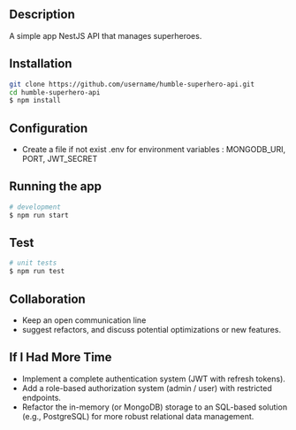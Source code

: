 ## Description

A simple app NestJS API that manages superheroes.

## Installation

```bash
git clone https://github.com/username/humble-superhero-api.git
cd humble-superhero-api
$ npm install
```

## Configuration
- Create a file if not exist .env for environment variables : MONGODB_URI, PORT, JWT_SECRET

## Running the app

```bash
# development
$ npm run start
```

## Test

```bash
# unit tests
$ npm run test

```

## Collaboration
- Keep an open communication line
- suggest refactors, and discuss potential optimizations or new features.

## If I Had More Time
- Implement a complete authentication system (JWT with refresh tokens).
- Add a role-based authorization system (admin / user) with restricted endpoints.
- Refactor the in-memory (or MongoDB) storage to an SQL-based solution (e.g., PostgreSQL) for more robust relational data management.

